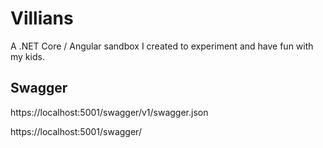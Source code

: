 # Villians

A .NET Core / Angular sandbox I created to experiment and have fun with my kids.

## Swagger

https://localhost:5001/swagger/v1/swagger.json

https://localhost:5001/swagger/